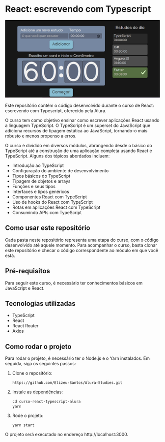 <!DOCTYPE html>
<html>
  <head>
  </head>
  <body>
    <h1>React: escrevendo com Typescript</h1>
    <p align="center">
    <img src="./src/image/studyLogo.png" alt="logo">
    </p>
    <p>Este repositório contém o código desenvolvido durante o curso de React: escrevendo com Typescript, oferecido pela Alura.</p>
    <p>O curso tem como objetivo ensinar como escrever aplicações React usando a linguagem TypeScript. O TypeScript é um superset do JavaScript que adiciona recursos de tipagem estática ao JavaScript, tornando-o mais robusto e menos propenso a erros.</p>
    <p>O curso é dividido em diversos módulos, abrangendo desde o básico do TypeScript até a construção de uma aplicação completa usando React e TypeScript. Alguns dos tópicos abordados incluem:</p>
    <ul>
      <li>Introdução ao TypeScript</li>
      <li>Configuração do ambiente de desenvolvimento</li>
      <li>Tipos básicos do TypeScript</li>
      <li>Tipagem de objetos e arrays</li>
      <li>Funções e seus tipos</li>
      <li>Interfaces e tipos genéricos</li>
      <li>Componentes React com TypeScript</li>
      <li>Uso de hooks do React com TypeScript</li>
      <li>Rotas em aplicações React com TypeScript</li>
      <li>Consumindo APIs com TypeScript</li>
    </ul>
    <h2>Como usar este repositório</h2>
    <p>Cada pasta neste repositório representa uma etapa do curso, com o código desenvolvido até aquele momento. Para acompanhar o curso, basta clonar este repositório e checar o código correspondente ao módulo em que você está.</p>
    <h2>Pré-requisitos</h2>
    <p>Para seguir este curso, é necessário ter conhecimentos básicos em JavaScript e React.</p>
    <h2>Tecnologias utilizadas</h2>
    <ul>
      <li>TypeScript</li>
      <li>React</li>
      <li>React Router</li>
      <li>Axios</li>
    </ul>
    <h2>Como rodar o projeto</h2>
    <p>Para rodar o projeto, é necessário ter o Node.js e o Yarn instalados. Em seguida, siga os seguintes passos:</p>
    <ol>
      <li>Clone o repositório:</li>
      <pre><code>https://github.com/Elizeu-Santos/Alura-Studies.git</code></pre>
      <li>Instale as dependências:</li>
      <pre><code>cd curso-react-typescript-alura
yarn</code></pre>
      <li>Rode o projeto:</li>
      <pre><code>yarn start</code></pre>
    </ol>
    <p>O projeto será executado no endereço http://localhost:3000.</p>
  </body>
</html>


